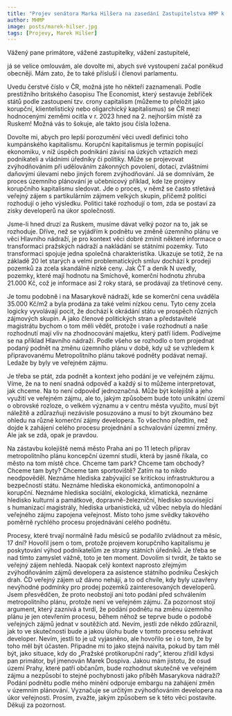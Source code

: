 ```yaml
---
title: "Projev senátora Marka Hilšera na zasedání Zastupitelstva HMP k návrhu změny územního plánu na pražském Hlavním nádraží"
author: MHMP
image: posts/marek-hilser.jpg
tags: [Projevy, Marek Hilšer]
---
```

 
Vážený pane primátore, vážené zastupitelky, vážení zastupitelé,

já se velice omlouvám, ale dovolte mi, abych své vystoupení začal poněkud obecněji. Mám zato, že to také přísluší i členovi parlamentu.

Uvedu čerstvé číslo v ČR, možná jste ho někteří zaznamenali. Podle prestižního britského časopisu The Economist, který sestavuje žebříček států podle zastoupení tzv. crony capitalism (můžeme to přeložit jako korupční, klientelistický nebo oligarchický kapitalismus) se ČR mezi hodnocenými zeměmi ocitla v r. 2023 hned na 2. nejhorším místě za Ruskem! Možná vás to šokuje, ale takto jsou čísla ložena.

Dovolte mi, abych pro lepší porozumění věci uvedl definici toho kumpánského kapitalismu. Korupční kapitalismus je termín popisující ekonomiku, v níž úspěch podnikání závisí na úzkých vztazích mezi podnikateli a vládními úředníky či politiky. Může se projevovat zvýhodňováním při udělováním zákonných povolení, dotací, zvláštními daňovými úlevami nebo jiných forem zvýhodňování. Já se domnívám, že proces územního plánování je učebnicový příklad, kde lze projevy korupčního kapitalismu sledovat. Jde o proces, v němž se často střetává veřejný zájem s partikulárním zájmem velkých skupin, přičemž politici rozhodují o jeho výsledku. Politici také rozhodují o tom, zda se postaví za zisky developerů na úkor společnosti. 

Jsme-li hned druzí za Ruskem, musíme dávat velký pozor na to, jak se rozhoduje. Dříve, než se vyjádřím k podnětu ve změně územního plánu ve věci Hlavního nádraží, je pro kontext věci dobré zmínit některé informace o transformaci pražských nádraží a nakládání se státními pozemky. Tuto transformaci spojuje jedna společná charakteristika. Ukazuje se totiž, že na základě 20 let starých a velmi problematických smluv dochází k prodeji pozemků za zcela skandálně nízké ceny. Jak ČT a deník N uvedly, pozemky, které mají hodnotu na Smíchově, komerční hodnotu zhruba 21.000 Kč, což je informace asi 2 roky stará, se prodávají za třetinové ceny.

Je tomu podobně i na Masarykově nádraží, kde se komerční cena uváděla 35.000 Kč/m2 a byla prodána za také velmi nízkou cenu. Tyto ceny zcela logicky vyvolávají pocit, že dochází k okrádání státu ve prospěch různých zájmových skupin. A jako členové politických stran a představitelé magistrátu bychom o tom měli vědět, protože i vaše rozhodnutí a naše rozhodnutí mají vliv na zhodnocování majetku, který patří lidem. Podívejme se na příklad Hlavního nádraží. Podle všeho se rozhodlo o tom projednat podaný podnět na změnu územního plánu v době, kdy už se vzhledem k připravovanému Metropolitního plánu takové podněty podávat nemají. Ledaže by byly ve veřejném zájmu.

Je třeba se ptát, zda podnět a kontext jeho podání je ve veřejném zájmu. Víme, že na to není snadná odpověď a každý si to můžeme interpretovat, jak chceme. Na to není odpověď jednoznačná. Může být kolejiště a jeho využití ve veřejném zájmu, ale to, jakým způsobem bude toto unikátní území o obrovské rozloze, o velkém významu a v centru města využito, musí být náležitě a zdůrazňuji nezávisle posuzováno a musí to být zkoumáno bez ohledu na různé komerční zájmy developera. To všechno předtím, než dojde k zahájení celého procesu projednání a schvalování územní změny. Ale jak se zdá, opak je pravdou. 

Na zástavbu kolejiště nemá město Praha ani po 11 letech příprav metropolitního plánu koncepční územní studii, která by jasně říkala, co město na tom místě chce. Chceme tam park? Chceme tam obchody? Chceme tam byty? Chceme tam sportoviště? Zatím na to nikdo neodpověděl. Neznáme hlediska zabývající se kritickou infrastrukturou a bezpečností státu. Neznáme hlediska ekonomická, antimonopolní a korupční. Neznáme hlediska sociální, ekologická, klimatická, neznáme hledisko kulturní a památkové, dopravně-železniční, hledisko související s humanizací magistrály, hlediska urbanistická, už vůbec nebyla do hledání veřejného zájmu zapojena veřejnost. Místo toho jsme svědky takového poměrně rychlého procesu projednávání celého podnětu. 

Procesy, které trvají normálně řadu měsíců se podařilo zvládnout za měsíc, 17 dní? Hovořil jsem o tom, protože projevem korupčního kapitalismu je poskytování výhod podnikatelům ze strany státních úředníků. Je třeba se nad tímto zamyslet vážně, toto je ten moment. Dovolím si tvrdit, že takto se veřejný zájem nehledá. Naopak celý kontext naprosto zřejmým zvýhodňováním zájmů developera za asistence státního podniku Českých drah. ČD veřejný zájem už dávno nehájí, a to od chvíle, kdy byly uzavřeny nevýhodné podmínky pro prodej pozemků zainteresovaných developerů. Jsem přesvědčen, že proto neobstojí ani toto podání před schválením metropolitního plánu, protože není ve veřejném zájmu. 
Za pozornost stojí argument, který zaznívá a tvrdí, že podání podnětu na změnu územního plánu je jen otevřením procesu, během něhož se teprve bude o podobě veřejných zájmů jednat v soutěžích atd. Nevím, jestli zde někdo zdůraznil, jak to ve skutečnosti bude a jakou úlohu bude v tomto procesu sehrávat developer. Nevím, jestli to je už vyjasněno, ale hovořilo se i o tom, že by toho měl být účasten. Připadne mi to jako stejná naivita, pokud by tam měl být, jako situace, kdy do „Pražské protikorupční rady“, kterou zřídil kdysi pan primátor, byl jmenován Marek Dospiva. Jakou mám jistotu, že osud území Prahy, které patří občanům, bude rozhodnut skutečně ve veřejném zájmu a nezpůsobí to stejné pochybnosti jako příběh Masarykova nádraží? Podání podnětu podle mého mínění odporuje embargu na zahájení změn v územním plánování. Vyznačuje se určitým zvýhodňováním developera na úkor veřejnosti. Prosím, zvažte, jakým způsobem se k této věci postavíte. Děkuji za pozornost.
